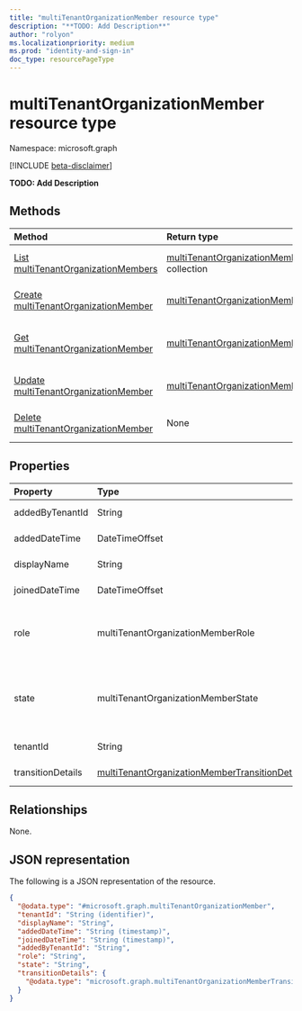 ```yaml
---
title: "multiTenantOrganizationMember resource type"
description: "**TODO: Add Description**"
author: "rolyon"
ms.localizationpriority: medium
ms.prod: "identity-and-sign-in"
doc_type: resourcePageType
---
```


# multiTenantOrganizationMember resource type

Namespace: microsoft.graph

[!INCLUDE [beta-disclaimer](../../includes/beta-disclaimer.md)]

**TODO: Add Description**

## Methods
|Method|Return type|Description|
|:---|:---|:---|
|[List multiTenantOrganizationMembers](../api/multitenantorganization-list-tenants.md)|[multiTenantOrganizationMember](../resources/multitenantorganizationmember.md) collection|Get a list of the [multiTenantOrganizationMember](../resources/multitenantorganizationmember.md) objects and their properties.|
|[Create multiTenantOrganizationMember](../api/multitenantorganization-post-tenants.md)|[multiTenantOrganizationMember](../resources/multitenantorganizationmember.md)|Create a new [multiTenantOrganizationMember](../resources/multitenantorganizationmember.md) object.|
|[Get multiTenantOrganizationMember](../api/multitenantorganizationmember-get.md)|[multiTenantOrganizationMember](../resources/multitenantorganizationmember.md)|Read the properties and relationships of a [multiTenantOrganizationMember](../resources/multitenantorganizationmember.md) object.|
|[Update multiTenantOrganizationMember](../api/multitenantorganizationmember-update.md)|[multiTenantOrganizationMember](../resources/multitenantorganizationmember.md)|Update the properties of a [multiTenantOrganizationMember](../resources/multitenantorganizationmember.md) object.|
|[Delete multiTenantOrganizationMember](../api/multitenantorganization-delete-tenants.md)|None|Delete a [multiTenantOrganizationMember](../resources/multitenantorganizationmember.md) object.|

## Properties
|Property|Type|Description|
|:---|:---|:---|
|addedByTenantId|String|**TODO: Add Description**|
|addedDateTime|DateTimeOffset|**TODO: Add Description**|
|displayName|String|**TODO: Add Description**|
|joinedDateTime|DateTimeOffset|**TODO: Add Description**|
|role|multiTenantOrganizationMemberRole|**TODO: Add Description**.The possible values are: `owner`, `member`, `unknownFutureValue`.|
|state|multiTenantOrganizationMemberState|**TODO: Add Description**.The possible values are: `pending`, `active`, `removed`, `unknownFutureValue`.|
|tenantId|String|**TODO: Add Description**|
|transitionDetails|[multiTenantOrganizationMemberTransitionDetails](../resources/multitenantorganizationmembertransitiondetails.md)|**TODO: Add Description**|

## Relationships
None.

## JSON representation
The following is a JSON representation of the resource.
<!-- {
  "blockType": "resource",
  "keyProperty": "tenantId",
  "@odata.type": "microsoft.graph.multiTenantOrganizationMember",
  "openType": false
}
-->
``` json
{
  "@odata.type": "#microsoft.graph.multiTenantOrganizationMember",
  "tenantId": "String (identifier)",
  "displayName": "String",
  "addedDateTime": "String (timestamp)",
  "joinedDateTime": "String (timestamp)",
  "addedByTenantId": "String",
  "role": "String",
  "state": "String",
  "transitionDetails": {
    "@odata.type": "microsoft.graph.multiTenantOrganizationMemberTransitionDetails"
  }
}
```

